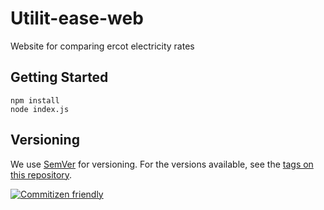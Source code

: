 # Utilit-ease-web

Website for comparing ercot electricity rates

## Getting Started

```
npm install
node index.js
```

## Versioning

We use [SemVer](http://semver.org/) for versioning. For the versions available, see the [tags on this repository](https://github.com/your/project/tags). 

[![Commitizen friendly](https://img.shields.io/badge/commitizen-friendly-brightgreen.svg)](http://commitizen.github.io/cz-cli/)
